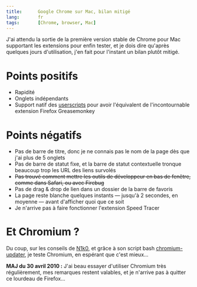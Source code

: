 ```yaml
---
title:      Google Chrome sur Mac, bilan mitigé
lang:       fr
tags:       [Chrome, browser, Mac]
---
```


J'ai attendu la sortie de la première version stable de Chrome pour Mac supportant les extensions pour enfin tester, et je dois dire qu'après quelques jours d'utilisation, j'en fait pour l'instant un bilan plutôt mitigé.

# Points positifs

- Rapidité
- Onglets indépendants
- Support natif des [userscripts](http://userscripts.org/) pour avoir l'équivalent de l'incontournable extension Firefox Greasemonkey

# Points négatifs

- Pas de barre de titre, donc je ne connais pas le nom de la page dès que j'ai plus de 5 onglets
- Pas de barre de statut fixe, et la barre de statut contextuelle tronque beaucoup trop les URL des liens survolés
- <del>Pas trouvé comment mettre les outils de développeur en bas de fenêtre, comme dans Safari, ou avec Firebug</del>
- Pas de drag & drop de lien dans un dossier de la barre de favoris
- La page reste blanche quelques instants — jusqu'à 2 secondes, en moyenne — avant d'afficher quoi que ce soit
- Je n'arrive pas à faire fonctionner l'extension Speed Tracer

# Et Chromium ?

Du coup, sur les conseils de [N1k0](http://prendreuncafe.com/), et grâce à son script bash [chromium-updater](http://github.com/n1k0/chromium-updater), je teste Chromium, en espérant que c'est mieux...

**MAJ du 30 avril 2010 :** J'ai beau essayer d'utiliser Chromium très régulièrement, mes remarques restent valables, et je n'arrive pas à quitter ce lourdeau de Firefox...
